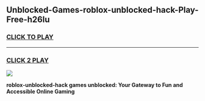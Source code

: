 
## Unblocked-Games-roblox-unblocked-hack-Play-Free-h26lu
<h3>
<a href="https://premium76.site?title=roblox-unblocked-hack&ref=23A">CLICK TO PLAY</a></h3>
<hr>

<h3>
<a href="https://premium76.site?title=roblox-unblocked-hack&ref=23A">CLICK 2 PLAY</a>
  
</h3>

<a href="https://premium76.site?title=roblox-unblocked-hack&ref=23A"><img src="https://clearcache.store/games.png"></a>


**roblox-unblocked-hack games unblocked: Your Gateway to Fun and Accessible Online Gaming**
